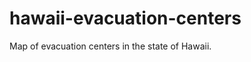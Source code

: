 hawaii-evacuation-centers
=========================

Map of evacuation centers in the state of Hawaii.
